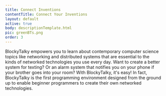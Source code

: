 ```yaml
---
title: Connect Inventions
contentTitle: Connect Your Inventions
layout: default
active: true
body: descriptionTemplate.html
pic: greenBTs.png
order: 3
---
```

BlockyTalky empowers you to learn about contemporary computer science topics like networking and distributed systems that are essential to the kinds of networked technologies you use every day. Want to create a better system for texting? Or an alarm system that notifies you on your phone if your brother goes into your room? With BlockyTalky, it's easy! In fact, BlockyTalky is the first programming environment designed from the ground up to enable beginner programmers to create their own networked technologies.
